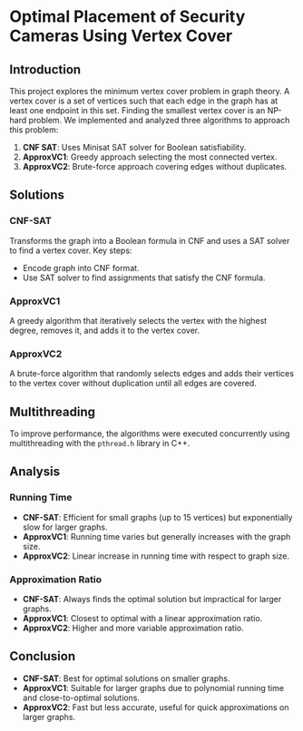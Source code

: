 # Optimal Placement of Security Cameras Using Vertex Cover

## Introduction
This project explores the minimum vertex cover problem in graph theory. A vertex cover is a set of vertices such that each edge in the graph has at least one endpoint in this set. Finding the smallest vertex cover is an NP-hard problem. We implemented and analyzed three algorithms to approach this problem:

1. **CNF SAT**: Uses Minisat SAT solver for Boolean satisfiability.
2. **ApproxVC1**: Greedy approach selecting the most connected vertex.
3. **ApproxVC2**: Brute-force approach covering edges without duplicates.

## Solutions

### CNF-SAT
Transforms the graph into a Boolean formula in CNF and uses a SAT solver to find a vertex cover. Key steps:
- Encode graph into CNF format.
- Use SAT solver to find assignments that satisfy the CNF formula.

### ApproxVC1
A greedy algorithm that iteratively selects the vertex with the highest degree, removes it, and adds it to the vertex cover.

### ApproxVC2
A brute-force algorithm that randomly selects edges and adds their vertices to the vertex cover without duplication until all edges are covered.

## Multithreading
To improve performance, the algorithms were executed concurrently using multithreading with the `pthread.h` library in C++.

## Analysis

### Running Time
- **CNF-SAT**: Efficient for small graphs (up to 15 vertices) but exponentially slow for larger graphs.
- **ApproxVC1**: Running time varies but generally increases with the graph size.
- **ApproxVC2**: Linear increase in running time with respect to graph size.

### Approximation Ratio
- **CNF-SAT**: Always finds the optimal solution but impractical for larger graphs.
- **ApproxVC1**: Closest to optimal with a linear approximation ratio.
- **ApproxVC2**: Higher and more variable approximation ratio.

## Conclusion
- **CNF-SAT**: Best for optimal solutions on smaller graphs.
- **ApproxVC1**: Suitable for larger graphs due to polynomial running time and close-to-optimal solutions.
- **ApproxVC2**: Fast but less accurate, useful for quick approximations on larger graphs.
